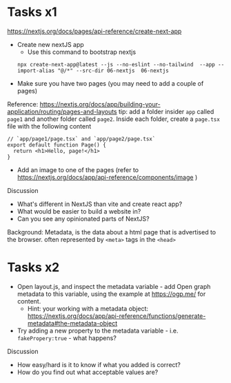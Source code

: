 # Tasks x1
https://nextjs.org/docs/pages/api-reference/create-next-app

* Create new nextJS app
  * Use this command to bootstrap nextjs 
  ```
  npx create-next-app@latest --js --no-eslint --no-tailwind  --app --import-alias "@/*" --src-dir 06-nextjs  06-nextjs
  ```
* Make sure you have two pages (you may need to add a couple of pages) 

Reference: https://nextjs.org/docs/app/building-your-application/routing/pages-and-layouts
tip: add a folder insider `app` called `page1` and another folder called `page2`. Inside each folder, create a `page.tsx` file with the following content

```
// `app/page1/page.tsx` and `app/page2/page.tsx`
export default function Page() {
  return <h1>Hello, page!</h1>
}
```

* Add an image to one of the pages (refer to https://nextjs.org/docs/app/api-reference/components/image )

Discussion
* What's different in NextJS than vite and create react app?
* What would be easier to build a website in? 
* Can you see  any opinionated parts of NextJS?


Background: Metadata, is the data about a html page that is advertised to the browser. often represented by `<meta>` tags in the `<head>` 

# Tasks x2

* Open layout.js, and inspect the metadata variable - add Open graph metadata to this variable, using the example at https://ogp.me/ for content.
  * Hint: your working with a metadata object: https://nextjs.org/docs/app/api-reference/functions/generate-metadata#the-metadata-object
* Try adding a new property to the metadata variable - i.e. `fakePropery:true` - what happens?

Discussion
* How easy/hard is it to know if what you added is correct?
* How do you find out what acceptable values are?
